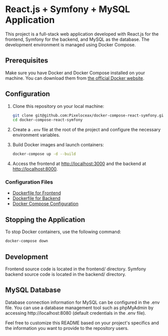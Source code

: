 # React.js + Symfony + MySQL Application

This project is a full-stack web application developed with React.js for the frontend, Symfony for the backend, and MySQL as the database. The development environment is managed using Docker Compose.

## Prerequisites

Make sure you have Docker and Docker Compose installed on your machine. You can download them from [the official Docker website](https://www.docker.com/).

## Configuration

1. Clone this repository on your local machine:

   ```bash
   git clone git@github.com:Pixeloceax/docker-compose-react-symfony.git
   cd docker-compose-react-symfony
   ```

2. Create a `.env` file at the root of the project and configure the necessary environment variables.

3. Build Docker images and launch containers:

   ```bash
   docker-compose up -d --build
   ```

4. Access the frontend at [http://localhost:3000](http://localhost:3000) and the backend at [http://localhost:8000](http://localhost:8000).

### Configuration Files

- [Dockerfile for Frontend](./frontend/harmonyheaven/Dockerfile)
- [Dockerfile for Backend](./backend/harmonyheaven/Dockerfile)
- [Docker Compose Configuration](./docker-compose.yml)

## Stopping the Application

To stop Docker containers, use the following command:

```bash
docker-compose down
```

## Development

Frontend source code is located in the frontend/ directory.
Symfony backend source code is located in the backend/ directory.

## MySQL Database

Database connection information for MySQL can be configured in the .env file. You can use a database management tool such as phpMyAdmin by accessing http://localhost:8080 (default credentials in the .env file).

Feel free to customize this README based on your project's specifics and the information you want to provide to the repository users.
